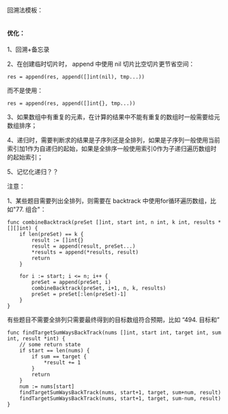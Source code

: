 回溯法模板：

```

```



#### 优化：

1、回溯+备忘录

2、在创建临时切片时， append 中使用 nil 切片比空切片更节省空间：

```
res = append(res, append([]int(nil), tmp...))
```

而不是使用：

```
res = append(res, append([]int{}, tmp...))
```

3、如果数组中有重复的元素，在计算的结果中不能有重复的数组时一般需要给元数组排序；

4、递归时，需要判断求的结果是子序列还是全排列，如果是子序列一般使用当前索引加1作为自递归的起始，如果是全排序一般使用索引0作为子递归遍历数组时的起始索引；

5、记忆化递归？？



注意：

1、某些题目需要列出全排列，则需要在 backtrack 中使用for循环遍历数组，比如"77. 组合"：

```
func combineBacktrack(preSet []int, start int, n int, k int, results *[][]int) {
	if len(preSet) == k {
		result := []int{}
		result = append(result, preSet...)
		*results = append(*results, result)
		return
	}

	for i := start; i <= n; i++ {
		preSet = append(preSet, i)
		combineBacktrack(preSet, i+1, n, k, results)
		preSet = preSet[:len(preSet)-1]
	}
}
```

有些题目不需要全排列只需要最终得到的目标数组符合预期，比如 “494. 目标和”

```
func findTargetSumWaysBackTrack(nums []int, start int, target int, sum int, result *int) {
    // some return state
    if start == len(nums) {
        if sum == target {
            *result += 1
        }
        return
    }
    num := nums[start]
    findTargetSumWaysBackTrack(nums, start+1, target, sum+num, result)
    findTargetSumWaysBackTrack(nums, start+1, target, sum-num, result)
}
```





